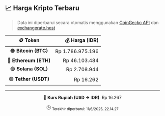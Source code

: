 

<!-- HARGA_KRIPTO -->
## 📈 Harga Kripto Terbaru

> Data ini diperbarui secara otomatis menggunakan [CoinGecko API](https://www.coingecko.com/) dan [exchangerate.host](https://exchangerate.host/)

<div align="center">

| 🪙 Token | 💰 Harga (IDR) |
|:------:|---------------:|
| 🟠 **Bitcoin (BTC)**   | Rp 1.786.975.196 |
| 🔵 **Ethereum (ETH)**  | Rp 46.103.484 |
| 🟣 **Solana (SOL)**    | Rp 2.708.944 |
| 🟢 **Tether (USDT)**   | Rp 16.262 |

---

💱 **Kurs Rupiah (USD → IDR)**: Rp 16.267

🕒 <sub>Terakhir diperbarui: 11/6/2025, 22.14.27</sub>

</div>
<!-- /HARGA_KRIPTO -->